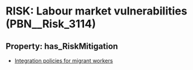 # RISK: __Labour market vulnerabilities__ (PBN__Risk_3114)

## Property: has_RiskMitigation

* [Integration policies for migrant workers](PBN__Mitigation_1512)


